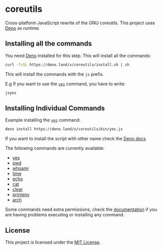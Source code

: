 # coreutils

Cross-platform JavaScript rewrite of the GNU coreutils. This project uses
[Deno](https://deno.land) as runtime.

## Installing all the commands

You need [Deno](https://deno.land/#installation) installed for this step. This
will install all the commands:

```bash
curl -fsSL https://deno.land/x/coreutils/install.sh | sh
```

This will install the commands with the `js` prefix.

E.g If you want to use the [`yes`](./bin/yes.ts) command, you have to write:

```bash
jsyes
```

## Installing Individual Commands

Example installing the [`yes`](./bin/yes.ts) command:

```bash
deno install https://deno.land/x/coreutils/bin/yes.js
```

If you want to install the script with other name check the
[Deno docs](https://deno.land/manual/tools/script_installer).

The following commands are currently available:

- [yes](https://deno.land/x/coreutils/bin/yes.ts)
- [pwd](https://deno.land/x/coreutils/bin/pwd.ts)
- [whoami](https://deno.land/x/coreutils/bin/whoami.ts)
- [time](https://deno.land/x/coreutils/bin/time.ts)
- [echo](https://deno.land/x/coreutils/bin/echo.ts)
- [cat](https://deno.land/x/coreutils/bin/cat.ts)
- [clear](https://deno.land/x/coreutils/bin/clear.ts)
- [printenv](https://deno.land/x/coreutils/bin/printenv.ts)
- [arch](https://deno.land/x/coreutils/bin/arch.ts)

Some commands need extra permissions, check the [documentation](./docs/) if you
are having problems executing or installing any command.

## License

This project is licensed under the [MIT License](./license).
